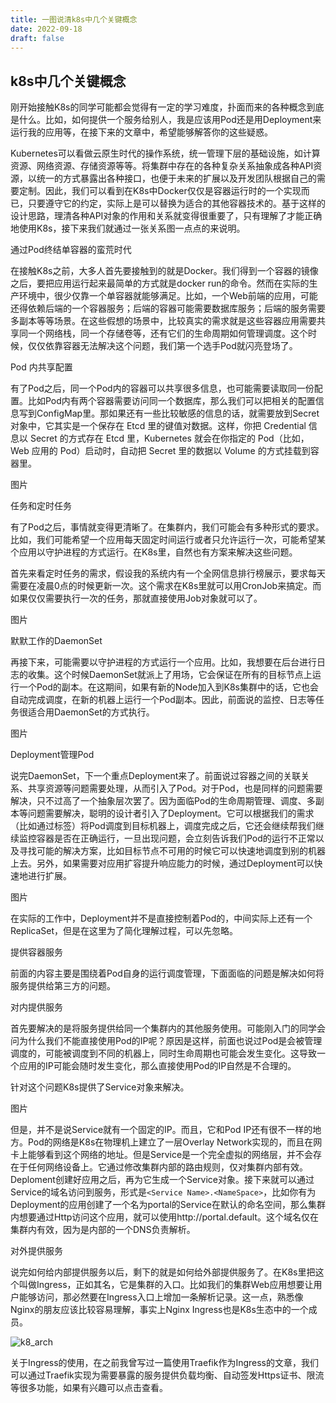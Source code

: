 ```yaml
---
title: 一图说清k8s中几个关键概念
date: 2022-09-18
draft: false
---
```


## k8s中几个关键概念

刚开始接触K8s的同学可能都会觉得有一定的学习难度，扑面而来的各种概念到底是什么。比如，如何提供一个服务给别人，我是应该用Pod还是用Deployment来运行我的应用等，在接下来的文章中，希望能够解答你的这些疑惑。

Kubernetes可以看做云原生时代的操作系统，统一管理下层的基础设施，如计算资源、网络资源、存储资源等等。将集群中存在的各种复杂关系抽象成各种API资源，以统一的方式暴露出各种接口，也便于未来的扩展以及开发团队根据自己的需要定制。因此，我们可以看到在K8s中Docker仅仅是容器运行时的一个实现而已，只要遵守它的约定，实际上是可以替换为适合的其他容器技术的。基于这样的设计思路，理清各种API对象的作用和关系就变得很重要了，只有理解了才能正确地使用K8s，接下来我们就通过一张关系图一点点的来说明。




通过Pod终结单容器的蛮荒时代




在接触K8s之前，大多人首先要接触到的就是Docker。我们得到一个容器的镜像之后，要把应用运行起来最简单的方式就是docker run的命令。然而在实际的生产环境中，很少仅靠一个单容器就能够满足。比如，一个Web前端的应用，可能还得依赖后端的一个容器服务；后端的容器可能需要数据库服务；后端的服务需要多副本等等场景。在这些假想的场景中，比较真实的需求就是这些容器应用需要共享同一个网络栈，同一个存储卷等，还有它们的生命周期如何管理调度。这个时候，仅仅依靠容器无法解决这个问题，我们第一个选手Pod就闪亮登场了。



Pod 内共享配置


有了Pod之后，同一个Pod内的容器可以共享很多信息，也可能需要读取同一份配置。比如Pod内有两个容器需要访问同一个数据库，那么我们可以把相关的配置信息写到ConfigMap里。那如果还有一些比较敏感的信息的话，就需要放到Secret对象中，它其实是一个保存在 Etcd 里的键值对数据。这样，你把 Credential 信息以 Secret 的方式存在 Etcd 里，Kubernetes 就会在你指定的 Pod（比如，Web 应用的 Pod）启动时，自动把 Secret 里的数据以 Volume 的方式挂载到容器里。



图片





任务和定时任务


有了Pod之后，事情就变得更清晰了。在集群内，我们可能会有多种形式的要求。比如，我们可能希望一个应用每天固定时间运行或者只允许运行一次，可能希望某个应用以守护进程的方式运行。在K8s里，自然也有方案来解决这些问题。




首先来看定时任务的需求，假设我的系统内有一个全网信息排行榜展示，要求每天需要在凌晨0点的时候更新一次。这个需求在K8s里就可以用CronJob来搞定。而如果仅仅需要执行一次的任务，那就直接使用Job对象就可以了。



图片



默默工作的DaemonSet


再接下来，可能需要以守护进程的方式运行一个应用。比如，我想要在后台进行日志的收集。这个时候DaemonSet就派上了用场，它会保证在所有的目标节点上运行一个Pod的副本。在这期间，如果有新的Node加入到K8s集群中的话，它也会自动完成调度，在新的机器上运行一个Pod副本。因此，前面说的监控、日志等任务很适合用DaemonSet的方式执行。


图片




Deployment管理Pod



说完DaemonSet，下一个重点Deployment来了。前面说过容器之间的关联关系、共享资源等问题需要处理，从而引入了Pod。对于Pod，也是同样的问题需要解决，只不过高了一个抽象层次罢了。因为面临Pod的生命周期管理、调度、多副本等问题需要解决，聪明的设计者引入了Deployment。它可以根据我们的需求（比如通过标签）将Pod调度到目标机器上，调度完成之后，它还会继续帮我们继续监控容器是否在正确运行，一旦出现问题，会立刻告诉我们Pod的运行不正常以及寻找可能的解决方案，比如目标节点不可用的时候它可以快速地调度到别的机器上去。另外，如果需要对应用扩容提升响应能力的时候，通过Deployment可以快速地进行扩展。

图片



在实际的工作中，Deployment并不是直接控制着Pod的，中间实际上还有一个ReplicaSet，但是在这里为了简化理解过程，可以先忽略。



  

提供容器服务


前面的内容主要是围绕着Pod自身的运行调度管理，下面面临的问题是解决如何将服务提供给第三方的问题。



对内提供服务

首先要解决的是将服务提供给同一个集群内的其他服务使用。可能刚入门的同学会问为什么我们不能直接使用Pod的IP呢？原因是这样，前面也说过Pod是会被管理调度的，可能被调度到不同的机器上，同时生命周期也可能会发生变化。这导致一个应用的IP可能会随时发生变化，那么直接使用Pod的IP自然是不合理的。

针对这个问题K8s提供了Service对象来解决。



图片


但是，并不是说Service就有一个固定的IP。而且，它和Pod IP还有很不一样的地方。Pod的网络是K8s在物理机上建立了一层Overlay Network实现的，而且在网卡上能够看到这个网络的地址。但是Service是一个完全虚拟的网络层，并不会存在于任何网络设备上。它通过修改集群内部的路由规则，仅对集群内部有效。Deploment创建好应用之后，再为它生成一个Service对象。接下来就可以通过Service的域名访问到服务，形式是```<Service Name>.<NameSpace>```，比如你有为Deployment的应用创建了一个名为portal的Service在默认的命名空间，那么集群内想要通过Http访问这个应用，就可以使用http://portal.default。这个域名仅在集群内有效，因为是内部的一个DNS负责解析。



对外提供服务

说完如何给内部提供服务以后，剩下的就是如何给外部提供服务了。在K8s里把这个叫做Ingress，正如其名，它是集群的入口。比如我们的集群Web应用想要让用户能够访问，那必然要在Ingress入口上增加一条解析记录。这一点，熟悉像Nginx的朋友应该比较容易理解，事实上Nginx Ingress也是K8s生态中的一个成员。


![k8_arch](/images/k8s_arch.png)



关于Ingress的使用，在之前我曾写过一篇使用Traefik作为Ingress的文章，我们可以通过Traefik实现为需要暴露的服务提供负载均衡、自动签发Https证书、限流等很多功能，如果有兴趣可以点击查看。